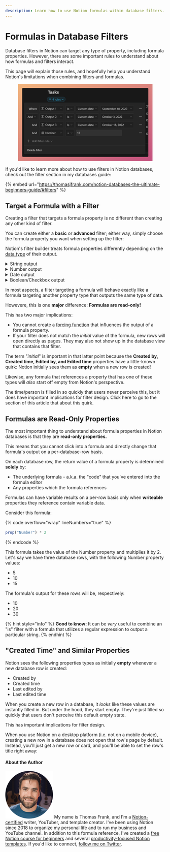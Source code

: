```yaml
---
description: Learn how to use Notion formulas within database filters.
---
```


# Formulas in Database Filters

Database filters in Notion can target any type of property, including formula properties. However, there are some important rules to understand about how formulas and filters interact.

This page will explain those rules, and hopefully help you understand Notion's limitations when combining filters and formulas.

<figure><img src="../.gitbook/assets/Notion Formulas and Database Filters.png" alt=""><figcaption></figcaption></figure>

If you'd like to learn more about how to use filters in Notion databases, check out the filter section in my databases guide:

{% embed url="https://thomasjfrank.com/notion-databases-the-ultimate-beginners-guide/#filters" %}

## Target a Formula with a Filter

Creating a filter that targets a formula property is no different than creating any other kind of filter.

You can create either a **basic** or **advanced** filter; either way, simply choose the formula property you want when setting up the filter:



Notion's filter builder treats formula properties differently depending on the [data type](data-types/) of their output.

<details>

<summary>String output</summary>

Formulas that output [strings](data-types/string.md) are treated like text properties.&#x20;

Options include:

* Is
* Is not
* Contains
* Does not contain
* Starts with
* Ends with
* Is empty
* Is not empty&#x20;

</details>

<details>

<summary>Number output</summary>

Formulas that output [numbers](data-types/number.md) are treated like number properties.&#x20;

Options include:

* \= (equal)
* ≠ (not equal)
* \> (greater than)
* < (less than)
* ≥ (greater than or equal to)
* ≤ (less than or equal to)
* Is empty
* Is not empty

</details>

<details>

<summary>Date output</summary>

Formulas that output [dates](data-types/date-data-type.md) are treated like date properties. Options include:

* Comparisons:
  * Is
  * Is before
  * Is after
  * Is on or before
  * Is on or after
  * Is within
  * Is empty
  * Is not empty
* Dates:
  * Today
  * Tomorrow
  * Yesterday
  * One week ago
  * One week from now
  * One month ago
  * One month from now
  * Custom date

</details>

<details>

<summary>Boolean/Checkbox output</summary>

Formulas that output Boolean/Checkbox values are treated like checkbox properties.&#x20;

Options include:

* Comparions:
  * Is
  * Is not
* Choices:
  * Checked
  * Unchecked

</details>

In most aspects, a filter targeting a formula will behave exactly like a formula targeting another property type that outputs the same type of data.

Howevere, this is one **major** difference: **Formulas are read-only!**

This has two major implications:

* You cannot create a [forcing function](https://thomasjfrank.com/notion-databases-the-ultimate-beginners-guide/#forcingfunctions) that influences the output of a formula property.
* If your filter does not match the _initial_ value of the formula, new rows will open directly as pages. They may also not show up in the database view that contains that filter.

The term "_initial_" is important in that latter point because the **Created by, Created time, Edited by, and Edited time** properties have a little-known quirk: Notion initially sees them as **empty** when a new row is created!

Likewise, any formula that references a property that has one of these types will _also_ start off empty from Notion's perspective.

The time/person is filled in so quickly that users never perceive this, but it does have important implications for filter design. Click here to go to the section of this article that about this quirk.

## Formulas are Read-Only Properties

The most important thing to understand about formula properties in Notion databases is that they are **read-only properties.**

This means that you cannot click into a formula and directly change that formula's output on a per-database-row basis.

On each database row, the return value of a formula property is determined **solely** by:

* The underlying formula - a.k.a. the "code" that you've entered into the formula editor
* Any properties which the formula references

Formulas can have variable results on a per-row basis only when **writeable** properties they reference contain variable data.

Consider this formula:

{% code overflow="wrap" lineNumbers="true" %}
```javascript
prop("Number") * 2
```
{% endcode %}

This formula takes the value of the Number property and multiplies it by 2. Let's say we have three database rows, with the following Number property values:

* 5
* 10
* 15

The formula's output for these rows will be, respectively:

* 10
* 20
* 30









{% hint style="info" %}
**Good to know:** It can be _very_ useful to combine an "is" filter with a formula that utilizes a regular expression to output a particular string.
{% endhint %}



## "Created Time" and Similar Properties

Notion sees the following properties types as initially **empty** whenever a new database row is created:

* Created by
* Created time
* Last edited by
* Last edited time

When you create a new row in a database, it _looks_ like these values are instantly filled in. But under the hood, they start empty. They're just filled so quickly that users don't perceive this default empty state.

This has important implications for filter design.

When you use Notion on a desktop platform (i.e. not on a mobile device), creating a new row in a database does not open that row's page by default. Instead, you'll just get a new row or card, and you'll be able to set the row's title right away:



#### About the Author

<img src="../.gitbook/assets/Notion Fundamentals with Thomas Frank - Avatar 2021 compressed (1).png" alt="" data-size="line"> My name is Thomas Frank, and I'm a [Notion-certified](https://www.credly.com/badges/95fae13a-17bf-4b4a-a3d2-d58c8a3e6a2a/public\_url) writer, YouTuber, and template creator. I've been using Notion since 2018 to organize my personal life and to run my business and YouTube channel. In addition to this formula reference, I've created a [free Notion course for beginners](https://thomasjfrank.com/fundamentals/) and several [productivity-focused Notion templates](https://thomasjfrank.com/templates/). If you'd like to connect, [follow me on Twitter](https://twitter.com/TomFrankly).

